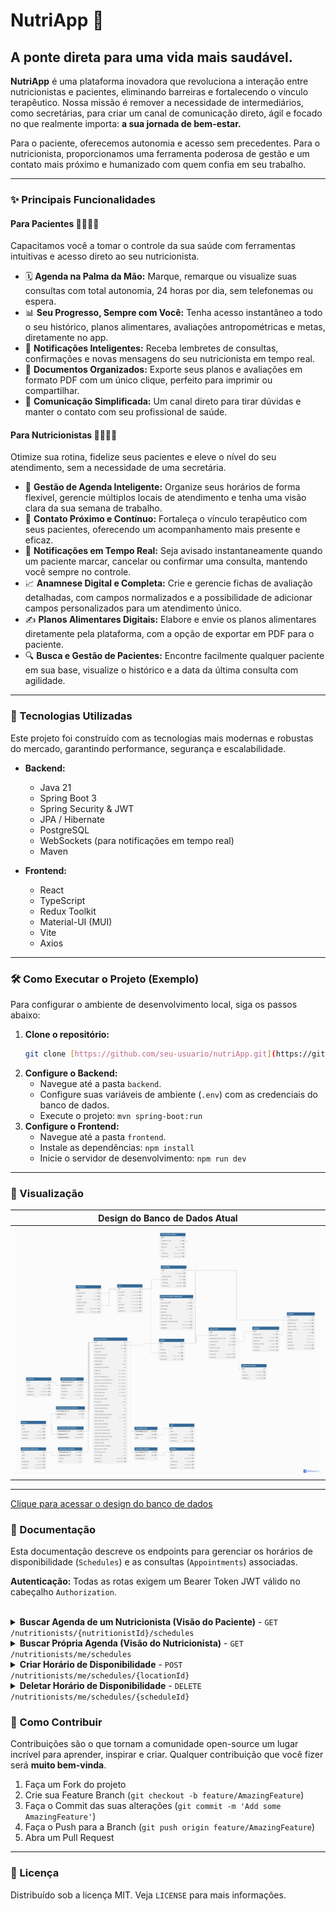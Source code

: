 # NutriApp 🍏

## A ponte direta para uma vida mais saudável.

**NutriApp** é uma plataforma inovadora que revoluciona a interação entre nutricionistas e pacientes, eliminando barreiras e fortalecendo o vínculo terapêutico. Nossa missão é remover a necessidade de intermediários, como secretárias, para criar um canal de comunicação direto, ágil e focado no que realmente importa: **a sua jornada de bem-estar.**

Para o paciente, oferecemos autonomia e acesso sem precedentes. Para o nutricionista, proporcionamos uma ferramenta poderosa de gestão e um contato mais próximo e humanizado com quem confia em seu trabalho.

---

### ✨ Principais Funcionalidades

#### Para Pacientes 🙋‍♀️🙋‍♂️

Capacitamos você a tomar o controle da sua saúde com ferramentas intuitivas e acesso direto ao seu nutricionista.

- 🗓️ **Agenda na Palma da Mão:** Marque, remarque ou visualize suas consultas com total autonomia, 24 horas por dia, sem telefonemas ou espera.
- 📊 **Seu Progresso, Sempre com Você:** Tenha acesso instantâneo a todo o seu histórico, planos alimentares, avaliações antropométricas e metas, diretamente no app.
- 🔔 **Notificações Inteligentes:** Receba lembretes de consultas, confirmações e novas mensagens do seu nutricionista em tempo real.
- 📄 **Documentos Organizados:** Exporte seus planos e avaliações em formato PDF com um único clique, perfeito para imprimir ou compartilhar.
- 💬 **Comunicação Simplificada:** Um canal direto para tirar dúvidas e manter o contato com seu profissional de saúde.

#### Para Nutricionistas 👨‍⚕️👩‍⚕️

Otimize sua rotina, fidelize seus pacientes e eleve o nível do seu atendimento, sem a necessidade de uma secretária.

- 📅 **Gestão de Agenda Inteligente:** Organize seus horários de forma flexível, gerencie múltiplos locais de atendimento e tenha uma visão clara da sua semana de trabalho.
- 👥 **Contato Próximo e Contínuo:** Fortaleça o vínculo terapêutico com seus pacientes, oferecendo um acompanhamento mais presente e eficaz.
- 🔔 **Notificações em Tempo Real:** Seja avisado instantaneamente quando um paciente marcar, cancelar ou confirmar uma consulta, mantendo você sempre no controle.
- 📈 **Anamnese Digital e Completa:** Crie e gerencie fichas de avaliação detalhadas, com campos normalizados e a possibilidade de adicionar campos personalizados para um atendimento único.
- ✍️ **Planos Alimentares Digitais:** Elabore e envie os planos alimentares diretamente pela plataforma, com a opção de exportar em PDF para o paciente.
- 🔍 **Busca e Gestão de Pacientes:** Encontre facilmente qualquer paciente em sua base, visualize o histórico e a data da última consulta com agilidade.

---

### 🚀 Tecnologias Utilizadas

Este projeto foi construído com as tecnologias mais modernas e robustas do mercado, garantindo performance, segurança e escalabilidade.

- **Backend:**
  - Java 21
  - Spring Boot 3
  - Spring Security & JWT
  - JPA / Hibernate
  - PostgreSQL
  - WebSockets (para notificações em tempo real)
  - Maven

- **Frontend:**
  - React
  - TypeScript
  - Redux Toolkit
  - Material-UI (MUI)
  - Vite
  - Axios

---

### 🛠️ Como Executar o Projeto (Exemplo)

Para configurar o ambiente de desenvolvimento local, siga os passos abaixo:

1.  **Clone o repositório:**
    ```bash
    git clone [https://github.com/seu-usuario/nutriApp.git](https://github.com/seu-usuario/nutriApp.git)
    ```
2.  **Configure o Backend:**
    - Navegue até a pasta `backend`.
    - Configure suas variáveis de ambiente (`.env`) com as credenciais do banco de dados.
    - Execute o projeto: `mvn spring-boot:run`
3.  **Configure o Frontend:**
    - Navegue até a pasta `frontend`.
    - Instale as dependências: `npm install`
    - Inicie o servidor de desenvolvimento: `npm run dev`

---

### 🎨 Visualização

|                     Design do Banco de Dados Atual                     |
|:----------------------------------------------------------------------:|
|      <img src="src/main/resources/static/NUTRI_APP_DIAGRAM.png">       |
---
[Clique para acessar o design do banco de dados](https://dbdiagram.io/d/NUTRI-APP-67584903e9daa85aca436122)

### 🎨 Documentação

Esta documentação descreve os endpoints para gerenciar os horários de disponibilidade (`Schedules`) e as consultas (`Appointments`) associadas.

**Autenticação:** Todas as rotas exigem um Bearer Token JWT válido no cabeçalho `Authorization`.

<br>

<details>
  <summary><strong>Buscar Agenda de um Nutricionista (Visão do Paciente)</strong> - <code>GET /nutritionists/{nutritionistId}/schedules</code></summary>
  
  <br>
  
  Busca os horários disponíveis e já agendados de um nutricionista específico dentro de um intervalo de datas.

  - **Autorização:** `ROLE_PATIENT`

  ---

  //

  #### Parâmetros da URL

  | Parâmetro | Tipo | Descrição |
  | :--- | :--- | :--- |
  | `nutritionistId` | `UUID` | O ID do nutricionista cuja agenda será buscada. |

  ---

  #### Query Parameters

  | Parâmetro | Tipo | Descrição | Obrigatório |
  | :--- | :--- | :--- | :--- |
  | `startDate` | `LocalDate` | Data de início do filtro (formato: `YYYY-MM-DD`). | Não |
  | `endDate` | `LocalDate` | Data de fim do filtro (formato: `YYYY-MM-DD`). | Não |

  ---

  #### Resposta de Sucesso (Success Response)

  - **Código:** `200 OK`
  - **Corpo da Resposta:** `Set<OwnScheduleDTO>`

  ```json
  [
      {
          "id": "a1b2c3d4-e5f6-7890-1234-567890abcdef",
          "startTime": "2025-08-01T10:00:00",
          "durationMinutes": 30,
          "type": "SCHEDULE",
          "patient": null,
          "status": "DISPONIVEL",
          "location": {
              "id": "l1o2c3a4-t5i6-o7n8-9012-3456789abcde",
              "address": "Rua das Flores, 123 - Sala 4 - São Paulo, SP",
              "phone1": "11987654321"
          }
      },
      {
          "id": "f0e9d8c7-b6a5-4321-fedc-ba9876543210",
          "startTime": "2025-08-01T11:00:00",
          "durationMinutes": 30,
          "type": "APPOINTMENT",
          "patient": {
              "id": "p1a2t3i4-e5n6-t7e8-9012-3456789abcde",
              "name": "Carlos Silva",
              "email": "carlos@email.com"
          },
          "status": "CONFIRMADO",
          "location": {
              "id": "l1o2c3a4-t5i6-o7n8-9012-3456789abcde",
              "address": "Rua das Flores, 123 - Sala 4 - São Paulo, SP",
              "phone1": "11987654321"
          }
      }
  ]
  ```
</details>

<details>
  <summary><strong>Buscar Própria Agenda (Visão do Nutricionista)</strong> - <code>GET /nutritionists/me/schedules</code></summary>
  
  <br>
  
  Busca os próprios horários de disponibilidade e consultas do nutricionista autenticado.

  - **Autorização:** `ROLE_NUTRITIONIST`

  ---

  #### Query Parameters

  | Parâmetro | Tipo | Descrição | Obrigatório |
  | :--- | :--- | :--- | :--- |
  | `startDate` | `LocalDate` | Data de início do filtro (formato: `YYYY-MM-DD`). | Não |
  | `endDate` | `LocalDate` | Data de fim do filtro (formato: `YYYY-MM-DD`). | Não |

  ---

  #### Resposta de Sucesso (Success Response)

  - **Código:** `200 OK`
  - **Corpo da Resposta:** `Set<OwnScheduleDTO>` (mesma estrutura do endpoint 1).

</details>

<details>
  <summary><strong>Criar Horário de Disponibilidade</strong> - <code>POST /nutritionists/me/schedules/{locationId}</code></summary>
  
  <br>
  
  Cria um novo horário de disponibilidade (`Schedule`) para o nutricionista autenticado em um local de atendimento específico.

  - **Autorização:** `ROLE_NUTRITIONIST`

  ---

  #### Parâmetros da URL

  | Parâmetro | Tipo | Descrição |
  | :--- | :--- | :--- |
  | `locationId` | `UUID` | O ID do local de atendimento onde a disponibilidade será criada. |

  ---

  #### Corpo da Requisição (Request Body)

  - **Content-Type:** `application/json`

  ```json
  {
      "startLocalDateTime": {
          "year": 2025,
          "month": 8,
          "day": 4,
          "hour": 14,
          "minute": 30
      },
      "durationMinutes": 30
  }
  ```

  ---

  #### Resposta de Sucesso (Success Response)

  - **Código:** `201 CREATED`
  - **Corpo da Resposta:** `OwnScheduleDTO`

  ```json
  {
      "id": "a1b2c3d4-e5f6-7890-1234-567890abcdef",
      "startTime": "2025-08-04T14:30:00",
      "durationMinutes": 30,
      "type": "SCHEDULE",
      "patient": null,
      "status": "DISPONIVEL",
      "location": {
          "id": "l1o2c3a4-t5i6-o7n8-9012-3456789abcde",
          "address": "Av. Principal, 789 - Centro - Rio de Janeiro, RJ",
          "phone1": "21912345678"
      }
  }
  ```
</details>

<details>
  <summary><strong>Deletar Horário de Disponibilidade</strong> - <code>DELETE /nutritionists/me/schedules/{scheduleId}</code></summary>
  
  <br>
  
  Exclui um horário de disponibilidade (`Schedule`) da agenda do nutricionista. Apenas horários que não possuem uma consulta vinculada podem ser excluídos.

  - **Autorização:** `ROLE_NUTRITIONIST`

  ---

  #### Parâmetros da URL

  | Parâmetro | Tipo | Descrição |
  | :--- | :--- | :--- |
  | `scheduleId` | `UUID` | O ID do horário de disponibilidade (`Schedule`) a ser deletado. |

  ---

  #### Resposta de Sucesso (Success Response)

  - **Código:** `204 No Content`
  - **Corpo da Resposta:** Vazio.

</details>

### 🤝 Como Contribuir

Contribuições são o que tornam a comunidade open-source um lugar incrível para aprender, inspirar e criar. Qualquer contribuição que você fizer será **muito bem-vinda**.

1.  Faça um Fork do projeto
2.  Crie sua Feature Branch (`git checkout -b feature/AmazingFeature`)
3.  Faça o Commit das suas alterações (`git commit -m 'Add some AmazingFeature'`)
4.  Faça o Push para a Branch (`git push origin feature/AmazingFeature`)
5.  Abra um Pull Request

---

### 📄 Licença

Distribuído sob a licença MIT. Veja `LICENSE` para mais informações.
